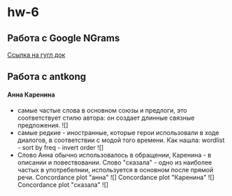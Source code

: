 # hw-6
## Работа с Google NGrams
[Ссылка на гугл док](https://docs.google.com/document/d/1cRBBB6FyqXJII71VaWtEiJ26OfivC1BlT6CVO4POziU/edit?usp=sharing)

## Работа с antkong
#### Анна Каренина
- самые частые слова в основном союзы и предлоги, это соответствует стилю автора: он создает длинные связные предложения.
![]
- самые редкие - иностранные, которые герои использовали в ходе диалогов, в соответствии с модой того времени. Как нашла: wordlist - sort by freq - invert order
![]
- Слово Анна обычно использовалось в обращении, Каренина - в описании и повествовании. Слово "сказала" - одно из наиболее частых в употребелнии, используется в основном после прямой речи.
Concordance plot "анна"
![]
Concordance plot "Каренина"
![]
Concordance plot "сказала"
![]
